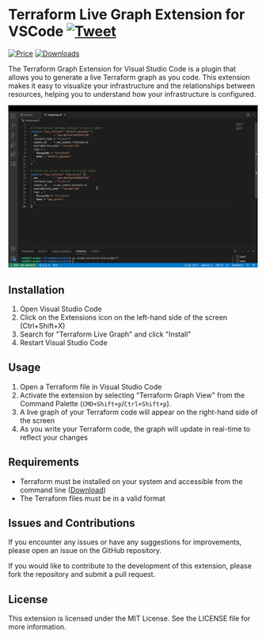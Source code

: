 # Terraform Live Graph Extension for VSCode [![Tweet](https://img.shields.io/twitter/url/http/shields.io.svg?style=social)](https://twitter.com/intent/tweet?text=Live%20Terraform%20graph%20as%20you%20code!%20&url=https://github.com/adamiBs/vscode-terraform-live-graph&via=adambenshmuel&hashtags=terraform,aws,azure,gcp,vscode,visulization,extension)

[![Price](https://img.shields.io/badge/price-FREE-0098f7.svg)](./LICENSE.md)
[![Downloads](https://img.shields.io/badge/installs-10%2B-yellowgreen)](https://marketplace.visualstudio.com/items?itemName=adamiBs.terraform-live-graph)


The Terraform Graph Extension for Visual Studio Code is a plugin that allows you to generate a live Terraform graph as you code. This extension makes it easy to visualize your infrastructure and the relationships between resources, helping you to understand how your infrastructure is configured.

![GIF of a demo of the extension](./images/tf-graph-demo.gif)

## Installation

1. Open Visual Studio Code
2. Click on the Extensions icon on the left-hand side of the screen (Ctrl+Shift+X)
3. Search for "Terraform Live Graph" and click "Install"
4. Restart Visual Studio Code

## Usage

1. Open a Terraform file in Visual Studio Code
2. Activate the extension by selecting "Terraform Graph View" from the Command Palette (`CMD+Shift+p`/`Ctrl+Shift+p`).
3. A live graph of your Terraform code will appear on the right-hand side of the screen
4. As you write your Terraform code, the graph will update in real-time to reflect your changes

## Requirements

- Terraform must be installed on your system and accessible from the command line ([Download](https://www.terraform.io/downloads.html))
- The Terraform files must be in a valid format

## Issues and Contributions

If you encounter any issues or have any suggestions for improvements, please open an issue on the GitHub repository.

If you would like to contribute to the development of this extension, please fork the repository and submit a pull request.

## License

This extension is licensed under the MIT License. See the LICENSE file for more information.


